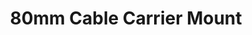 ---
title: "80mm Cable Carrier Mount"
slug: "cable-carrier-mount-80mm"
description: "This part allows the y-axis cable carrier to be mounted to the cross-slide plate."
cad: https://cad.onshape.com/documents/728fa8fdb342a040fe0ca4b5/w/0435033a7c78b02e71d0f721/e/30d56591053bac1189cf40d7?configuration=List_GdX5QS8AXh1oqa%3DDefault&renderMode=0&uiState=6254fb2c50f84e1a8d3b7ee2
price: $10.00
quantity:
  standard: 1
  xl: 1
specs:
  material: Machined 6061 Aluminum
  surface treatments: Tumble polished<br>Sandblasted<br>Clear anodized
internal-specs:
  internal-part-name: 80mm CC Mount
  rev: A
  vendor: LDO
  cost: $2.30
  component tests: Plate and Bracket Tests
---